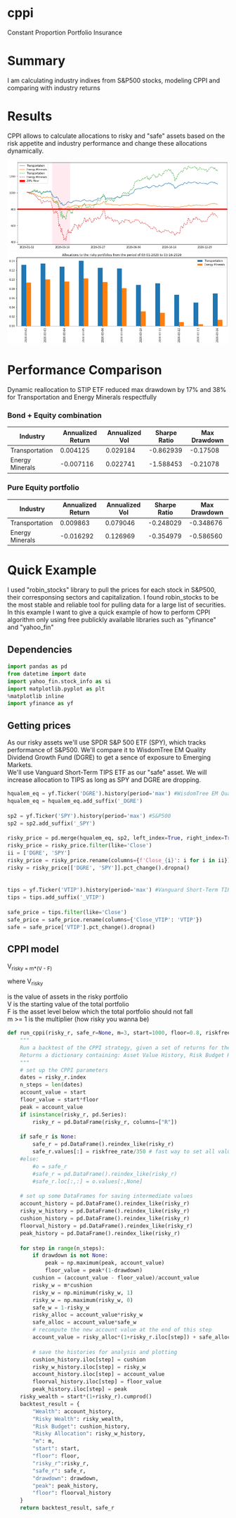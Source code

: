 # cppi
Constant Proportion Portfolio Insurance
# Summary
I am calculating industry indixes from S&P500 stocks, modeling CPPI and comparing with industry returns
# Results
CPPI allows to calculate allocations to risky and "safe" assets based on the risk appetite and industry performance and change these allocations dynamically.

![image info](./riskysafe.png)
<br>
![image info](./riskyalloc.png)

# Performance Comparison
Dynamic reallocation to STIP ETF reduced max drawdown by 17% and 38% for Transportation and Energy Minerals respectfully
### Bond + Equity combination
| Industry | Annualized Return | Annualized Vol | Sharpe Ratio | Max Drawdown |
|--------------|---|---|---|---|
|Transportation| 0.004125  |  0.029184 | -0.862939	  |  -0.17508 |
|Energy Minerals| -0.007116	  | 0.022741	  | -1.588453	  |-0.21078   |

### Pure Equity portfolio
| Industry | Annualized Return | Annualized Vol | Sharpe Ratio | Max Drawdown |
|--------------|---|---|---|---|
|Transportation| 0.009863	  |  0.079046 | -0.248029	  |  -0.348676 |
|Energy Minerals| -0.016292	  | 0.126969	  | -0.354979	  |-0.586560   |

# Quick Example
I used "robin_stocks" library to pull the prices for each stock in S&P500, their corresponsing sectors and capitalization. I found robin_stocks to be the most stable and reliable tool for pulling data for a large list of securities. <br>
In this example I want to give a quick example of how to perform CPPI algorithm only using free publickly available libraries such as "yfinance" and "yahoo_fin"

## Dependencies
```python
import pandas as pd
from datetime import date
import yahoo_fin.stock_info as si
import matplotlib.pyplot as plt
%matplotlib inline
import yfinance as yf
```
## Getting prices
As our risky assets we'll use SPDR S&P 500 ETF (SPY), which tracks performance of S&P500. We'll compare it to WisdomTree EM Quality Dividend Growth Fund (DGRE) to get a sence of exposure to Emerging Markets.<br>
We'll use Vanguard Short-Term TIPS ETF as our "safe" asset. We will increase allocation to TIPS as long as SPY and DGRE are dropping.
```python
hqualem_eq = yf.Ticker('DGRE').history(period='max') #WisdomTree EM Quality Dividend Growth Fund
hqualem_eq = hqualem_eq.add_suffix('_DGRE')

sp2 = yf.Ticker('SPY').history(period='max') #S&P500
sp2 = sp2.add_suffix('_SPY')

risky_price = pd.merge(hqualem_eq, sp2, left_index=True, right_index=True)
risky_price = risky_price.filter(like='Close')
ii = ['DGRE', 'SPY']
risky_price = risky_price.rename(columns={f'Close_{i}': i for i in ii})
risky = risky_price[['DGRE', 'SPY']].pct_change().dropna()


tips = yf.Ticker('VTIP').history(period='max') #Vanguard Short-Term TIPS ETF
tips = tips.add_suffix('_VTIP')

safe_price = tips.filter(like='Close')
safe_price = safe_price.rename(columns={'Close_VTIP': 'VTIP'})
safe = safe_price['VTIP'].pct_change().dropna()
```
## CPPI model

V<sub>risky = m*(V - F)<br>
  



where V<sub>risky

is the value of assets in the risky portfolio <br>
  V is the starting value of the total portfolio<br> 
  F is the asset level below which the total portfolio should not fall<br> m >= 1 is the multiplier (how risky you wanna be)

```python
def run_cppi(risky_r, safe_r=None, m=3, start=1000, floor=0.8, riskfree_rate=0.03, drawdown=None):
    """
    Run a backtest of the CPPI strategy, given a set of returns for the risky asset
    Returns a dictionary containing: Asset Value History, Risk Budget History, Risky Weight History
    """
    # set up the CPPI parameters
    dates = risky_r.index
    n_steps = len(dates)
    account_value = start
    floor_value = start*floor
    peak = account_value
    if isinstance(risky_r, pd.Series): 
        risky_r = pd.DataFrame(risky_r, columns=["R"])

    if safe_r is None:
        safe_r = pd.DataFrame().reindex_like(risky_r)
        safe_r.values[:] = riskfree_rate/350 # fast way to set all values to a number
    #else:
        #o = safe_r
        #safe_r = pd.DataFrame().reindex_like(risky_r)
        #safe_r.loc[:,:] = o.values[:,None]
    
    # set up some DataFrames for saving intermediate values
    account_history = pd.DataFrame().reindex_like(risky_r)
    risky_w_history = pd.DataFrame().reindex_like(risky_r)
    cushion_history = pd.DataFrame().reindex_like(risky_r)
    floorval_history = pd.DataFrame().reindex_like(risky_r)
    peak_history = pd.DataFrame().reindex_like(risky_r)

    for step in range(n_steps):
        if drawdown is not None:
            peak = np.maximum(peak, account_value)
            floor_value = peak*(1-drawdown)
        cushion = (account_value - floor_value)/account_value
        risky_w = m*cushion
        risky_w = np.minimum(risky_w, 1)
        risky_w = np.maximum(risky_w, 0)
        safe_w = 1-risky_w
        risky_alloc = account_value*risky_w
        safe_alloc = account_value*safe_w
        # recompute the new account value at the end of this step
        account_value = risky_alloc*(1+risky_r.iloc[step]) + safe_alloc*(1+safe_r.iloc[step])
       
        # save the histories for analysis and plotting
        cushion_history.iloc[step] = cushion
        risky_w_history.iloc[step] = risky_w
        account_history.iloc[step] = account_value
        floorval_history.iloc[step] = floor_value
        peak_history.iloc[step] = peak
    risky_wealth = start*(1+risky_r).cumprod()
    backtest_result = {
        "Wealth": account_history,
        "Risky Wealth": risky_wealth, 
        "Risk Budget": cushion_history,
        "Risky Allocation": risky_w_history,
        "m": m,
        "start": start,
        "floor": floor,
        "risky_r":risky_r,
        "safe_r": safe_r,
        "drawdown": drawdown,
        "peak": peak_history,
        "floor": floorval_history
    }
    return backtest_result, safe_r
```  
